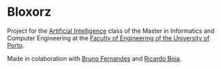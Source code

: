 # Bloxorz

Project for the [Artificial Intelligence](https://sigarra.up.pt/feup/en/ucurr_geral.ficha_uc_view?pv_ocorrencia_id=420007) class of the Master in Informatics and Computer Engineering at the [Faculty of Engineering of the University of Porto](https://sigarra.up.pt/feup/en/web_page.Inicial).

Made in colaboration with [Bruno Fernandes](https://github.com/BVFernandes) and [Ricardo Boia](https://github.com/RicardoBoia2017).
